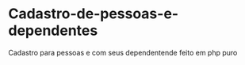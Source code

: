 # Cadastro-de-pessoas-e-dependentes
Cadastro para pessoas e com seus dependentende feito em php puro
